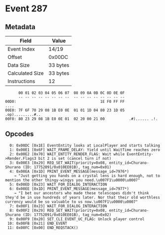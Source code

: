 # Event 287

## Metadata

| Field           | Value    |
|-----------------|----------|
| Event Index     | 14/19    |
| Offset          | 0x00DC   |
| Data Size       | 33 bytes |
| Calculated Size | 33 bytes |
| Instructions    | 12       |

```
      00 01 02 03 04 05 06 07  08 09 0A 0B 0C 0D 0E 0F
      -- -- -- -- -- -- -- --  -- -- -- -- -- -- -- --
00D0:                                      1E F0 FF FF              ....
00E0: 7F 6F 70 29 08 1B E0 0E  01 01 1D 04 80 23 1D 05  .op).........#..
00F0: 80 23 29 08 1B E0 0E 01  02 20 00 21 00           .#)...... .!.   
```

## Opcodes

```
  0: 0x00DC [0x1E] EventEntity looks at LocalPlayer and starts talking
  1: 0x00E1 [0x6F] WAIT_FRAME_DELAY: Yield until WaitTime reaches zero
  2: 0x00E2 [0x70] WAIT_ENTITY_RENDER_FLAG: Wait while EventEntity->Render.Flags3 bit 2 is set (cancel turn if not)
  3: 0x00E3 [0x29] REQ_SET_WAIT(priority=0x08, entity_id=Churano-Shurano (ID: 17752091/0x010EE01B), tag_num=0x01)
  4: 0x00EA [0x1D] PRINT_EVENT_MESSAGE(message_id=7976*)
    → "Just getting you hands on a crystal lens is hard enough, not to mention the other thingy-wingys you need.\u007F1\u0000\u0007"
  5: 0x00ED [0x23] WAIT_FOR_DIALOG_INTERACTION
  6: 0x00EE [0x1D] PRINT_EVENT_MESSAGE(message_id=7977*)
    → "I bet our ancestors who made these telescopes didn't think they'd be in use hundreds of years later. Nor that their old worthless currency would be so valuable to us now.\u007F1\u0000\u0007"
  7: 0x00F1 [0x23] WAIT_FOR_DIALOG_INTERACTION
  8: 0x00F2 [0x29] REQ_SET_WAIT(priority=0x08, entity_id=Churano-Shurano (ID: 17752091/0x010EE01B), tag_num=0x02)
  9: 0x00F9 [0x20] SET_CLI_EVENT_UC_FLAG: Unlock player control
 10: 0x00FB [0x21] END_EVENT
 11: 0x00FC [0x00] END_REQSTACK()
```
